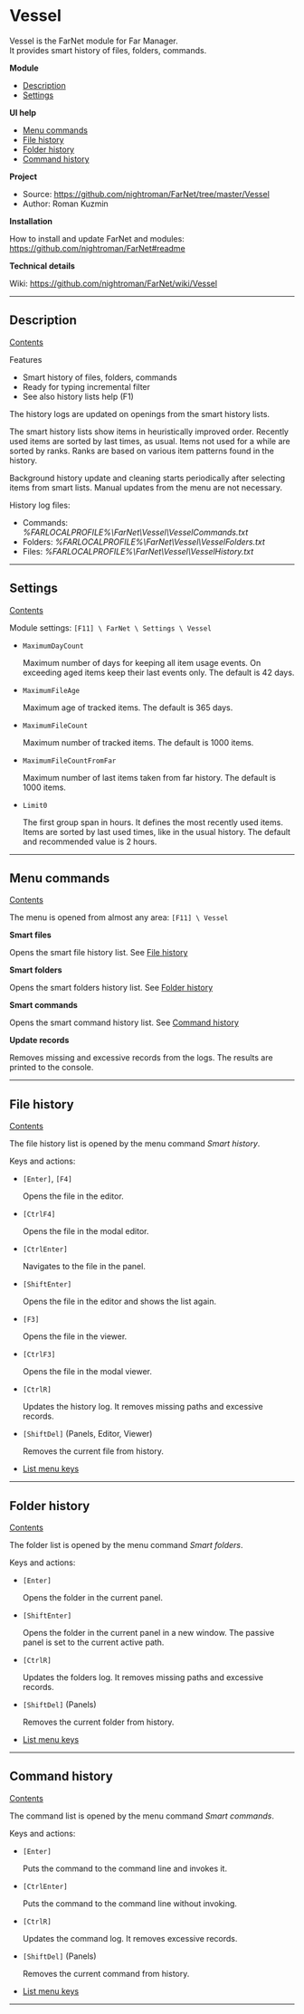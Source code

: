 [Contents]: #vessel
[List menu keys]: https://github.com/nightroman/FarNet/tree/master/FarNet#list-menu

# Vessel

Vessel is the FarNet module for Far Manager.\
It provides smart history of files, folders, commands.

**Module**

* [Description](#description)
* [Settings](#settings)

**UI help**

* [Menu commands](#menu-commands)
* [File history](#file-history)
* [Folder history](#folder-history)
* [Command history](#command-history)

**Project**

* Source: <https://github.com/nightroman/FarNet/tree/master/Vessel>
* Author: Roman Kuzmin

**Installation**

How to install and update FarNet and modules:\
<https://github.com/nightroman/FarNet#readme>

**Technical details**

Wiki: <https://github.com/nightroman/FarNet/wiki/Vessel>

*********************************************************************
## Description

[Contents]

Features

 * Smart history of files, folders, commands
 * Ready for typing incremental filter
 * See also history lists help (F1)

The history logs are updated on openings from the smart history lists.

The smart history lists show items in heuristically improved order. Recently
used items are sorted by last times, as usual. Items not used for a while are
sorted by ranks. Ranks are based on various item patterns found in the history.

Background history update and cleaning starts periodically after selecting
items from smart lists. Manual updates from the menu are not necessary.

History log files:

- Commands: *%FARLOCALPROFILE%\FarNet\Vessel\VesselCommands.txt*
- Folders: *%FARLOCALPROFILE%\FarNet\Vessel\VesselFolders.txt*
- Files: *%FARLOCALPROFILE%\FarNet\Vessel\VesselHistory.txt*

*********************************************************************
## Settings

[Contents]

Module settings: `[F11] \ FarNet \ Settings \ Vessel`

- `MaximumDayCount`

    Maximum number of days for keeping all item usage events.
    On exceeding aged items keep their last events only.
    The default is 42 days.

- `MaximumFileAge`

    Maximum age of tracked items.
    The default is 365 days.

- `MaximumFileCount`

    Maximum number of tracked items.
    The default is 1000 items.

- `MaximumFileCountFromFar`

    Maximum number of last items taken from far history.
    The default is 1000 items.

- `Limit0`

    The first group span in hours. It defines the most recently used items.
    Items are sorted by last used times, like in the usual history.
    The default and recommended value is 2 hours.

*********************************************************************
## Menu commands

[Contents]

The menu is opened from almost any area: `[F11] \ Vessel`

**Smart files**

Opens the smart file history list.
See [File history](#file-history)

**Smart folders**

Opens the smart folders history list.
See [Folder history](#folder-history)

**Smart commands**

Opens the smart command history list.
See [Command history](#command-history)

**Update records**

Removes missing and excessive records from the logs.
The results are printed to the console.

*********************************************************************
## File history

[Contents]

The file history list is opened by the menu command *Smart history*.

Keys and actions:

- `[Enter]`, `[F4]`

    Opens the file in the editor.

- `[CtrlF4]`

    Opens the file in the modal editor.

- `[CtrlEnter]`

    Navigates to the file in the panel.

- `[ShiftEnter]`

    Opens the file in the editor and shows the list again.

- `[F3]`

    Opens the file in the viewer.

- `[CtrlF3]`

    Opens the file in the modal viewer.

- `[CtrlR]`

    Updates the history log.
    It removes missing paths and excessive records.

- `[ShiftDel]` (Panels, Editor, Viewer)

    Removes the current file from history.

- [List menu keys]

*********************************************************************
## Folder history

[Contents]

The folder list is opened by the menu command *Smart folders*.

Keys and actions:

- `[Enter]`

    Opens the folder in the current panel.

- `[ShiftEnter]`

    Opens the folder in the current panel in a new window.
    The passive panel is set to the current active path.

- `[CtrlR]`

    Updates the folders log.
    It removes missing paths and excessive records.

- `[ShiftDel]` (Panels)

    Removes the current folder from history.

- [List menu keys]

*********************************************************************
## Command history

[Contents]

The command list is opened by the menu command *Smart commands*.

Keys and actions:

- `[Enter]`

    Puts the command to the command line and invokes it.

- `[CtrlEnter]`

    Puts the command to the command line without invoking.

- `[CtrlR]`

    Updates the command log.
    It removes excessive records.

- `[ShiftDel]` (Panels)

    Removes the current command from history.

- [List menu keys]

*********************************************************************
